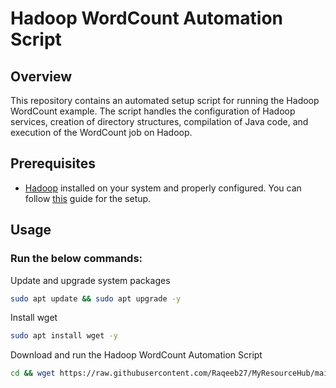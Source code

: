 # Hadoop WordCount Automation Script

## Overview
This repository contains an automated setup script for running the Hadoop WordCount example. The script handles the configuration of Hadoop services, creation of directory structures, compilation of Java code, and execution of the WordCount job on Hadoop.

## Prerequisites
- [Hadoop](https://hadoop.apache.org/) installed on your system and properly configured. You can follow [this](https://github.com/NONAN23x/Resources/blob/main/hadoop_framework_setup.md) guide for the setup.

## Usage
### Run the below commands:

   Update and upgrade system packages
   ```bash
   sudo apt update && sudo apt upgrade -y
   ```
   Install wget
   ```bash
   sudo apt install wget -y
   ```
   Download and run the Hadoop WordCount Automation Script
   ```bash
   cd && wget https://raw.githubusercontent.com/Raqeeb27/MyResourceHub/main/hadoop_files/word-count/hadoop_wordcount.sh && bash hadoop_wordcount.sh
   ```
